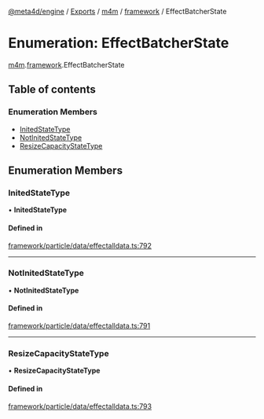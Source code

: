 [@meta4d/engine](../README.md) / [Exports](../modules.md) / [m4m](../modules/m4m.md) / [framework](../modules/m4m.framework.md) / EffectBatcherState

# Enumeration: EffectBatcherState

[m4m](../modules/m4m.md).[framework](../modules/m4m.framework.md).EffectBatcherState

## Table of contents

### Enumeration Members

- [InitedStateType](m4m.framework.EffectBatcherState.md#initedstatetype)
- [NotInitedStateType](m4m.framework.EffectBatcherState.md#notinitedstatetype)
- [ResizeCapacityStateType](m4m.framework.EffectBatcherState.md#resizecapacitystatetype)

## Enumeration Members

### InitedStateType

• **InitedStateType**

#### Defined in

[framework/particle/data/effectalldata.ts:792](https://github.com/meta4d-me/meta4d-engine/blob/cf6bfe6/src/framework/particle/data/effectalldata.ts#L792)

___

### NotInitedStateType

• **NotInitedStateType**

#### Defined in

[framework/particle/data/effectalldata.ts:791](https://github.com/meta4d-me/meta4d-engine/blob/cf6bfe6/src/framework/particle/data/effectalldata.ts#L791)

___

### ResizeCapacityStateType

• **ResizeCapacityStateType**

#### Defined in

[framework/particle/data/effectalldata.ts:793](https://github.com/meta4d-me/meta4d-engine/blob/cf6bfe6/src/framework/particle/data/effectalldata.ts#L793)
